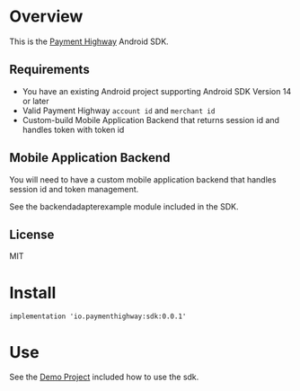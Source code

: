 # Overview

This is the [Payment Highway](https://www.paymenthighway.io) Android SDK.

## Requirements

* You have an existing Android project supporting Android SDK Version 14 or later
* Valid Payment Highway `account id` and `merchant id`
* Custom-build Mobile Application Backend that returns session id and handles token with token id

## Mobile Application Backend

You will need to have a custom mobile application backend that handles session id and token management.

See the backendadapterexample module included in the SDK.

## License
MIT

# Install

```
implementation 'io.paymenthighway:sdk:0.0.1'
```

# Use

See the [Demo Project](https://github.com/PaymentHighway/paymenthighway-android-sdk/tree/master/demo) included how to use the sdk.
